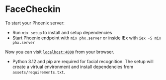 # FaceCheckin

To start your Phoenix server:

  * Run `mix setup` to install and setup dependencies
  * Start Phoenix endpoint with `mix phx.server` or inside IEx with `iex -S mix phx.server`

Now you can visit [`localhost:4000`](http://localhost:4000) from your browser.

* Python 3.12 and pip are required for facial recognition. The setup will create a virtual environment and install dependencies from `assets/requirements.txt`.